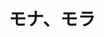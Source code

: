 ---
    id: '20221210'
    title: 'モナ、モラ'
    description: 'モナのモラ'
    fullDescription: '声優さんが好き'
    images: 
      - url: '/images/illustrations/20221210.jpg'
        altText: 'こいし'
    isFeatured: false
    createdAt: '2022-12-10T12:00:00Z'
    updatedAt: '2024-05-01T12:00:00Z'
---